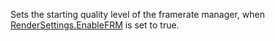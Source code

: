 Sets the starting quality level of the framerate manager, when [RenderSettings.EnableFRM](https://developer.roblox.com/api-reference/property/RenderSettings/EnableFRM) is set to true.